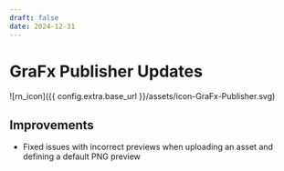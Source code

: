 ```yaml
---
draft: false
date: 2024-12-31
---
```


# GraFx Publisher Updates

![rn_icon]({{ config.extra.base_url }}/assets/icon-GraFx-Publisher.svg)

<!-- more -->

## Improvements

- Fixed issues with incorrect previews when uploading an asset and defining a default PNG preview
